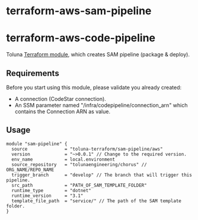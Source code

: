 # terraform-aws-sam-pipeline
# terraform-aws-code-pipeline
Toluna [Terraform module](https://registry.terraform.io/modules/toluna-terraform/code-pipeline/aws/latest), which creates SAM pipeline (package & deploy).

## Requirements
Before you start using this module, please validate you already created:
- A connection (CodeStar connection).
- An SSM parameter named "/infra/codepipeline/connection_arn" which contains the Connection ARN as value.

## Usage
```
module "sam-pipeline" {
  source              = "toluna-terraform/sam-pipeline/aws"
  version             = "~>0.0.1" // Change to the required version.
  env_name            = local.environment
  source_repository   = "tolunaengineering/chorus" // ORG_NAME/REPO_NAME
  trigger_branch      = "develop" // The branch that will trigger this pipeline.
  src_path            = "PATH_OF_SAM_TEMPLATE_FOLDER"
  runtime_type        = "dotnet"
  runtime_version     = "3.1"
  template_file_path  = "service/" // The path of the SAM template folder.
}
```


